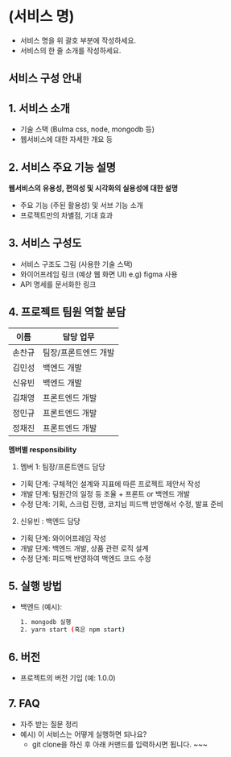 # (서비스 명)
- 서비스 명을 위 괄호 부분에 작성하세요.
- 서비스의 한 줄 소개를 작성하세요.


## 서비스 구성 안내

## 1. 서비스 소개

- 기술 스택 (Bulma css, node, mongodb 등)
- 웹서비스에 대한 자세한 개요 등


## 2. 서비스 주요 기능 설명

**웹서비스의 유용성, 편의성 및 시각화의 실용성에 대한 설명**
  - 주요 기능 (주된 활용성) 및 서브 기능 소개
  - 프로젝트만의 차별점, 기대 효과

## 3. 서비스 구성도
  - 서비스 구조도 그림 (사용한 기술 스택)
  - 와이어프레임 링크 (예상 웹 화면 UI) e.g) figma 사용
  - API 명세를 문서화한 링크

## 4. 프로젝트 팀원 역할 분담
| 이름 | 담당 업무 |
| ------ | ------ |
| 손찬규 | 팀장/프론트엔드 개발 |
| 김민성 | 백엔드 개발 |
| 신유빈 | 백엔드 개발 |
| 김채영 | 프론트엔드 개발 |
| 정민규 | 프론트엔드 개발 |
|  정채진 | 프론트엔드 개발 |

**멤버별 responsibility**

1. 멤버 1: 팀장/프론트엔드 담당

- 기획 단계: 구체적인 설계와 지표에 따른 프로젝트 제안서 작성
- 개발 단계: 팀원간의 일정 등 조율 + 프론트 or 백엔드 개발
- 수정 단계: 기획, 스크럼 진행, 코치님 피드백 반영해서 수정, 발표 준비

2. 신유빈 : 백엔드 담당

- 기획 단계: 와이어프레임 작성
- 개발 단계: 백엔드 개발, 상품 관련 로직 설계
- 수정 단계: 피드백 반영하여 백엔드 코드 수정

## 5. 실행 방법
- 백엔드 (예시):
  ```bash
  1. mongodb 실행
  2. yarn start (혹은 npm start)
  ```

## 6. 버전
  - 프로젝트의 버전 기입 (예: 1.0.0)

## 7. FAQ
  - 자주 받는 질문 정리
  - 예시) 이 서비스는 어떻게 실행하면 되나요?
    - git clone을 하신 후 아래 커맨드를 입력하시면 됩니다. ~~~
